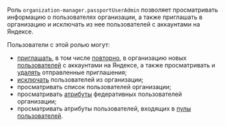 Роль `organization-manager.passportUserAdmin` позволяет просматривать информацию о пользователях организации, а также приглашать в организацию и исключать из нее пользователей с аккаунтами на Яндексе.

Пользователи с этой ролью могут:
* [приглашать](../../organization/operations/add-account.md#send-invitation), в том числе [повторно](../../organization/operations/add-account.md#resend-invitation), в организацию новых [пользователей](../../organization/concepts/membership.md) с аккаунтами на Яндексе, а также просматривать и [удалять](../../organization/operations/add-account.md#delete-invitation) отправленные приглашения;
* [исключать](../../organization/operations/edit-account.md#remove-user) пользователей из организации;
* просматривать список пользователей организации;
* просматривать [атрибуты](../../organization/operations/setup-federation.md#claims-mapping) федеративных пользователей организации;
* просматривать атрибуты пользователей, входящих в [пулы пользователей](../../organization/concepts/user-pools.md).
